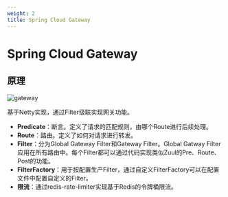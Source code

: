```yaml
---
weight: 2
title: Spring Cloud Gateway
---
```


# Spring Cloud Gateway

## 原理

![gateway](/images/gateway/gateway.png)

基于Netty实现，通过Filter级联实现网关功能。

- **Predicate**：断言。定义了请求的匹配规则，由哪个Route进行后续处理。
- **Route**：路由。定义了如何对请求进行转发。
- **Filter**：分为Global Gateway Filter和Gateway Filter。Global Gatway Filter应用在所有路由中。每个Filter都可以通过代码实现类似Zuul的Pre、Route、Post的功能。
- **FilterFactory**：用于按配置生产Filter，通过自定义FilterFactory可以在配置文件中配置自定义的Filter。
- **限流**：通过redis-rate-limiter实现基于Redis的令牌桶限流。

